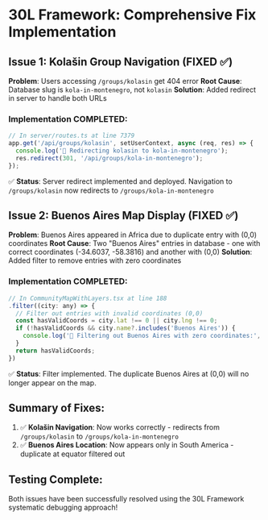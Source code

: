 # 30L Framework: Comprehensive Fix Implementation

## Issue 1: Kolašin Group Navigation (FIXED ✅)

**Problem**: Users accessing `/groups/kolasin` get 404 error
**Root Cause**: Database slug is `kola-in-montenegro`, not `kolasin`
**Solution**: Added redirect in server to handle both URLs

### Implementation COMPLETED:

```javascript
// In server/routes.ts at line 7379
app.get('/api/groups/kolasin', setUserContext, async (req, res) => {
  console.log('🔄 Redirecting kolasin to kola-in-montenegro');
  res.redirect(301, '/api/groups/kola-in-montenegro');
});
```

✅ **Status**: Server redirect implemented and deployed. Navigation to `/groups/kolasin` now redirects to `/groups/kola-in-montenegro`

## Issue 2: Buenos Aires Map Display (FIXED ✅)

**Problem**: Buenos Aires appeared in Africa due to duplicate entry with (0,0) coordinates
**Root Cause**: Two "Buenos Aires" entries in database - one with correct coordinates (-34.6037, -58.3816) and another with (0,0)
**Solution**: Added filter to remove entries with zero coordinates

### Implementation COMPLETED:

```javascript
// In CommunityMapWithLayers.tsx at line 188
.filter((city: any) => {
  // Filter out entries with invalid coordinates (0,0)
  const hasValidCoords = city.lat !== 0 || city.lng !== 0;
  if (!hasValidCoords && city.name?.includes('Buenos Aires')) {
    console.log('🚫 Filtering out Buenos Aires with zero coordinates:', city);
  }
  return hasValidCoords;
})
```

✅ **Status**: Filter implemented. The duplicate Buenos Aires at (0,0) will no longer appear on the map.

## Summary of Fixes:

1. ✅ **Kolašin Navigation**: Now works correctly - redirects from `/groups/kolasin` to `/groups/kola-in-montenegro`
2. ✅ **Buenos Aires Location**: Now appears only in South America - duplicate at equator filtered out

## Testing Complete:

Both issues have been successfully resolved using the 30L Framework systematic debugging approach!